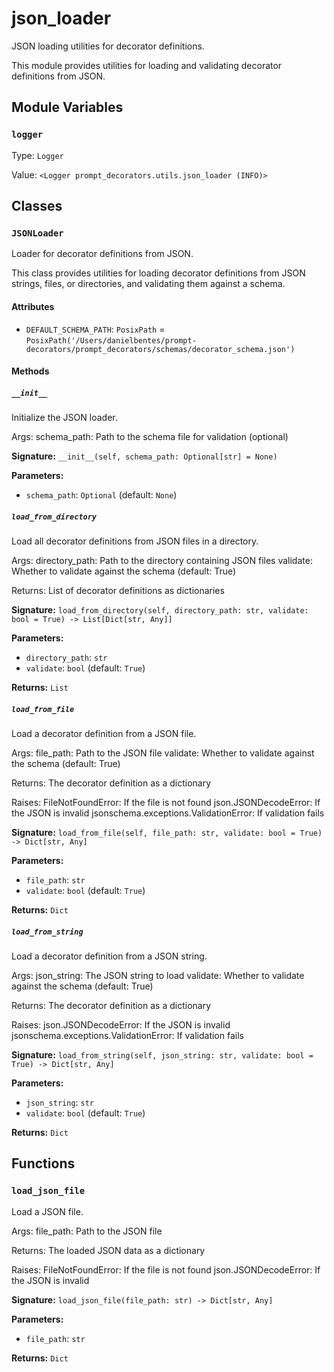 # json_loader

JSON loading utilities for decorator definitions.

This module provides utilities for loading and validating decorator definitions from JSON.

## Module Variables

### `logger`

Type: `Logger`

Value: `<Logger prompt_decorators.utils.json_loader (INFO)>`

## Classes

### `JSONLoader`

Loader for decorator definitions from JSON.

This class provides utilities for loading decorator definitions from JSON strings,
files, or directories, and validating them against a schema.

#### Attributes

- `DEFAULT_SCHEMA_PATH`: `PosixPath` = `PosixPath('/Users/danielbentes/prompt-decorators/prompt_decorators/schemas/decorator_schema.json')`

#### Methods

##### `__init__`

Initialize the JSON loader.

Args:
    schema_path: Path to the schema file for validation (optional)

**Signature:** `__init__(self, schema_path: Optional[str] = None)`

**Parameters:**

- `schema_path`: `Optional` (default: `None`)

##### `load_from_directory`

Load all decorator definitions from JSON files in a directory.

Args:
    directory_path: Path to the directory containing JSON files
    validate: Whether to validate against the schema (default: True)

Returns:
    List of decorator definitions as dictionaries

**Signature:** `load_from_directory(self, directory_path: str, validate: bool = True) -> List[Dict[str, Any]]`

**Parameters:**

- `directory_path`: `str`
- `validate`: `bool` (default: `True`)

**Returns:** `List`

##### `load_from_file`

Load a decorator definition from a JSON file.

Args:
    file_path: Path to the JSON file
    validate: Whether to validate against the schema (default: True)

Returns:
    The decorator definition as a dictionary

Raises:
    FileNotFoundError: If the file is not found
    json.JSONDecodeError: If the JSON is invalid
    jsonschema.exceptions.ValidationError: If validation fails

**Signature:** `load_from_file(self, file_path: str, validate: bool = True) -> Dict[str, Any]`

**Parameters:**

- `file_path`: `str`
- `validate`: `bool` (default: `True`)

**Returns:** `Dict`

##### `load_from_string`

Load a decorator definition from a JSON string.

Args:
    json_string: The JSON string to load
    validate: Whether to validate against the schema (default: True)

Returns:
    The decorator definition as a dictionary

Raises:
    json.JSONDecodeError: If the JSON is invalid
    jsonschema.exceptions.ValidationError: If validation fails

**Signature:** `load_from_string(self, json_string: str, validate: bool = True) -> Dict[str, Any]`

**Parameters:**

- `json_string`: `str`
- `validate`: `bool` (default: `True`)

**Returns:** `Dict`

## Functions

### `load_json_file`

Load a JSON file.

Args:
    file_path: Path to the JSON file

Returns:
    The loaded JSON data as a dictionary

Raises:
    FileNotFoundError: If the file is not found
    json.JSONDecodeError: If the JSON is invalid

**Signature:** `load_json_file(file_path: str) -> Dict[str, Any]`

**Parameters:**

- `file_path`: `str`

**Returns:** `Dict`
